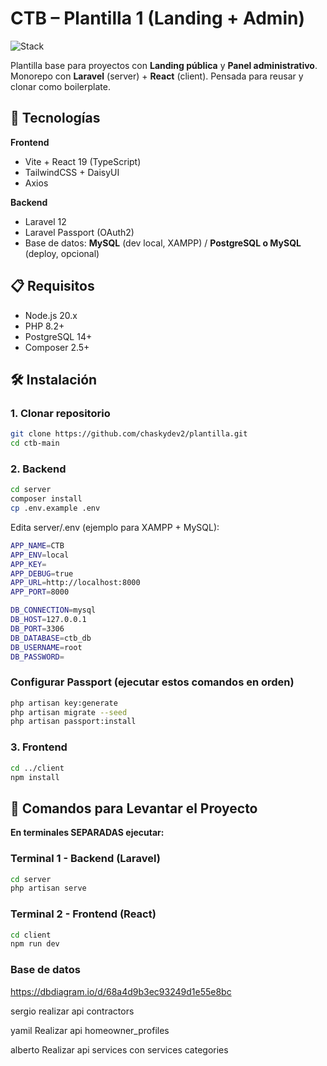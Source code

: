 # CTB – Plantilla 1 (Landing + Admin)

![Stack](https://img.shields.io/badge/stack-Laravel_12%20%2B%20React_19%20%2B%20MySQL%20%2B%20Vite-informational?style=flat&logo=laravel&logoColor=white&color=FF2D20)

Plantilla base para proyectos con **Landing pública** y **Panel administrativo**.  
Monorepo con **Laravel** (server) + **React** (client). Pensada para reusar y clonar como boilerplate.

## 🚀 Tecnologías
**Frontend**
- Vite + React 19 (TypeScript)
- TailwindCSS + DaisyUI
- Axios

**Backend**
- Laravel 12
- Laravel Passport (OAuth2)
- Base de datos: **MySQL** (dev local, XAMPP) / **PostgreSQL o MySQL** (deploy, opcional)

## 📋 Requisitos

- Node.js 20.x
- PHP 8.2+
- PostgreSQL 14+
- Composer 2.5+

## 🛠️ Instalación

### 1. Clonar repositorio
```bash
git clone https://github.com/chaskydev2/plantilla.git
cd ctb-main
```

### 2. Backend
```bash
cd server
composer install
cp .env.example .env
```
Edita server/.env (ejemplo para XAMPP + MySQL):
```bash
APP_NAME=CTB
APP_ENV=local
APP_KEY=
APP_DEBUG=true
APP_URL=http://localhost:8000
APP_PORT=8000

DB_CONNECTION=mysql
DB_HOST=127.0.0.1
DB_PORT=3306
DB_DATABASE=ctb_db
DB_USERNAME=root
DB_PASSWORD=
```

### Configurar Passport (ejecutar estos comandos en orden)
```bash
php artisan key:generate
php artisan migrate --seed
php artisan passport:install
```

### 3. Frontend
```bash
cd ../client
npm install
```

## 🚀 Comandos para Levantar el Proyecto

**En terminales SEPARADAS ejecutar:**

### Terminal 1 - Backend (Laravel)
```bash
cd server
php artisan serve
```
### Terminal 2 - Frontend (React)
```bash
cd client
npm run dev
```
### Base de datos 

https://dbdiagram.io/d/68a4d9b3ec93249d1e55e8bc

sergio 
realizar api 
contractors 

yamil 
Realizar api
homeowner_profiles


alberto 
Realizar api 
services 
con services categories




